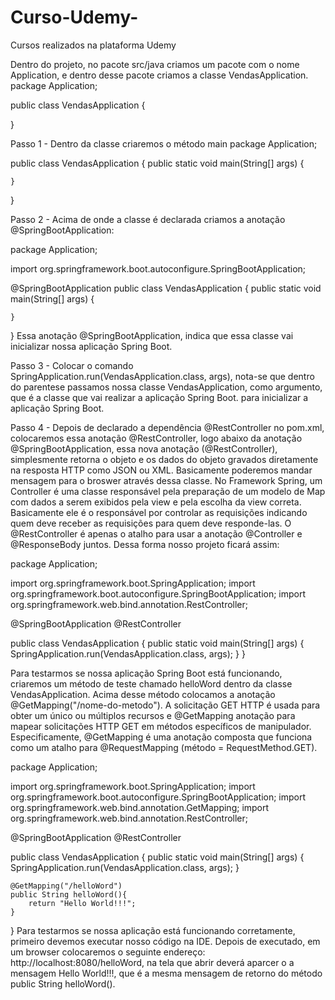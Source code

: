 # Curso-Udemy-
Cursos realizados na plataforma Udemy

Dentro do projeto, no pacote src/java criamos um pacote com o nome Application, e dentro desse pacote criamos a 
classe VendasApplication. 
package Application;

public class VendasApplication {
    
}

Passo 1 - Dentro da classe criaremos o método main
package Application;

public class VendasApplication {
    public static void main(String[] args) {

    }
}

Passo 2 - Acima de onde a classe é declarada criamos a anotação @SpringBootApplication:

package Application;

import org.springframework.boot.autoconfigure.SpringBootApplication;

@SpringBootApplication
public class VendasApplication {
    public static void main(String[] args) {

    }
}
Essa anotação @SpringBootApplication, indica que essa classe vai inicializar nossa aplicação Spring Boot.

Passo 3 - Colocar o comando SpringApplication.run(VendasApplication.class, args), nota-se que dentro do parentese
passamos nossa classe VendasApplication, como argumento, que é a classe que vai realizar a aplicação Spring Boot.
para inicializar a aplicação Spring Boot.

Passo 4 - Depois de declarado a dependência @RestController no pom.xml, colocaremos essa anotação @RestController,
logo abaixo da anotação @SpringBootApplication, essa nova anotação (@RestController), simplesmente retorna o objeto 
e os dados do objeto gravados diretamente na resposta HTTP como JSON ou XML. Basicamente poderemos mandar mensagem para 
o broswer através dessa classe.
No Framework Spring, um Controller é uma classe responsável pela preparação de um modelo de Map com dados a 
serem exibidos pela view e pela escolha da view correta. 
Basicamente ele é o responsável por controlar as requisições indicando quem deve receber as requisições 
para quem deve responde-las.  O @RestController é apenas o atalho para usar a anotação @Controller e @ResponseBody juntos.
Dessa forma nosso projeto ficará assim:

package Application;

import org.springframework.boot.SpringApplication;
import org.springframework.boot.autoconfigure.SpringBootApplication;
import org.springframework.web.bind.annotation.RestController;

@SpringBootApplication
@RestController

public class VendasApplication {
    public static void main(String[] args) {
        SpringApplication.run(VendasApplication.class, args);
    }
}

Para testarmos se nossa aplicação Spring Boot está funcionando, criaremos um método de teste chamado helloWord dentro da 
classe VendasApplication. Acima desse método colocamos a anotação @GetMapping("/nome-do-metodo").
A solicitação GET HTTP é usada para obter um único ou múltiplos recursos e @GetMapping anotação para mapear solicitações HTTP GET 
em métodos específicos de manipulador. Especificamente, @GetMapping é uma anotação composta que funciona como um atalho para 
@RequestMapping (método = RequestMethod.GET).

package Application;

import org.springframework.boot.SpringApplication;
import org.springframework.boot.autoconfigure.SpringBootApplication;
import org.springframework.web.bind.annotation.GetMapping;
import org.springframework.web.bind.annotation.RestController;

@SpringBootApplication
@RestController

public class VendasApplication {
    public static void main(String[] args) {
        SpringApplication.run(VendasApplication.class, args);
    }

    @GetMapping("/helloWord")
    public String helloWord(){
        return "Hello World!!!";
    }

}
Para testarmos se nossa aplicação está funcionando corretamente, primeiro devemos executar nosso código na IDE. Depois de executado, 
em um browser colocaremos o seguinte endereço: http://localhost:8080/helloWord, na tela que abrir deverá aparcer o a mensagem Hello World!!!,
que é a mesma mensagem de retorno do método public String helloWord().

